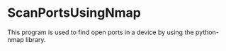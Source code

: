 # ScanPortsUsingNmap
This program is used to find open ports in a device by using the python-nmap library. 


